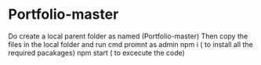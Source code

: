 # Portfolio-master
Do create a local parent folder as named (Portfolio-master)
Then copy the files in the local folder and run cmd promnt as admin
npm i ( to install all the required pacakages)
npm start ( to excecute the code)
